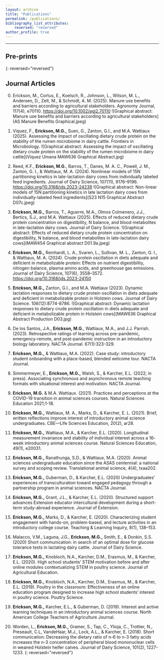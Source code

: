 ```yaml
---
layout: archive
title: "Publications"
permalink: /publications/
bibliography_list_attributes:
    reversed: "reversed"
author_profile: true
---
```


---
## Pre-prints
{: reversed="reversed"}



## Journal Articles

0. Erickson, M., Cortus, E., Koelsch, R., Johnson, L., Wilson, M. L., Andersen, D., Zelt, M., & Schmidt, A. M. (2025). Manure use benefits and barriers according to agricultural stakeholders. Agronomy Journal, 117(4), e70110. https://doi.org/10.1002/agj2.70110
![Graphical abstract:  Manure use benefits and barriers according to agricultural stakeholders](AS Manure Benefits Graphical.jpeg)

2. Viquez, F., **Erickson, M.G.,** Suen, G., Zanton, G.I., and M.A. Wattiaux (2025). Assessing the impact of oscillating dietary crude protein on the stability of the rumen microbiome in dairy cattle. Frontiers in Microbiology.
![Graphical abstract:  Assessing the impact of oscillating dietary crude protein on the stability of the rumen microbiome in dairy cattle](Viquez Umana MAW636 Graphical Abstract.jpg)

1. Reed, K.F., **Erickson, M.G.**, Barros, T., Danes, M. A. C., Powell, J. M., Zanton, G. I., & Wattiaux, M. A. (2024). Nonlinear models of 15N partitioning kinetics in late-lactation dairy cows from individually labeled feed ingredients. Journal of Dairy Science, 107(11), 9176–9196. https://doi.org/10.3168/jds.2023-24239
![Graphical abstract:  Non-linear models of 15N partitioning kinetics in late lactation dairy cows from individually-labeled feed ingredients](S23 N15 Graphical Abstract D07c.jpeg)

0. **Erickson, M.G.,** Barros, T., Aguerre, M.A., Olmos Colmenero, J.J., Bertics, S.J., and M.A. Wattiaux (2025). Effects of reduced dietary crude protein concentration on digestibility, N balance, and blood metabolites in late-lactation dairy cows. Journal of Dairy Science.
![Graphical abstract:  Effects of reduced dietary crude protein concentration on digestibility, N balance, and blood metabolites in late-lactation dairy cows](MAW454 Graphical abstract D01.9a.jpeg)

0. **Erickson, M.G.,** Reinhardt, L. A., Svaren, L., Sullivan, M. L., Zanton, G. I., & Wattiaux, M. A. (2024). Crude protein oscillation in diets adequate and deficient in metabolizable protein: Effects on nutrient digestibility, nitrogen balance, plasma amino acids, and greenhouse gas emissions. Journal of Dairy Science, 107(6), 3558–3572. https://doi.org/10.3168/jds.2023-24150

0. **Erickson, M.G.,** Zanton, G.I., and M.A. Wattiaux (2023). Dynamic lactation responses to dietary crude protein oscillation in diets adequate and deficient in metabolizable protein in Holstein cows. Journal of Dairy Science. 106(12):8774-8786. <a href = "https://doi.org/10.3168/jds.2023-23603"> <i class="fas fa-link"></i></a> ![Graphical abstract:  Dynamic lactation responses to dietary crude protein oscillation in diets adequate and deficient in metabolizable protein in Holstein cows](MAW636 Graphical Abstract Production D03.jpg)

0. De los Santos, J.A., **Erickson, M.G.**, Wattiaux, M.A., and J.J. Parrish. (2023). Retrospective ratings of learning across pre-pandemic, emergency-remote, and post-pandemic instruction in an introductory biology laboratory. NACTA Journal.  67(1):323-329. <a href = "https://doi.org/10.56103/nactaj.v67i1.123"> <i class="fas fa-link"></i></a>  

0. **Erickson, M.G.,** & Wattiaux, M.A. (2022). Case study:  introductory student onboarding with a place-based, blended welcome tour. NACTA Journal. <a href="https://www.researchgate.net/publication/362850929_Case_Study_Introductory_Student_Onboarding_With_a_Place-Based_Blended_Welcome_Tour"><i class="fas fa-link"></i></a>  

0. Simmermeyer, E., **Erickson, M.G.,**  Walsh, S., & Karcher, E.L. (2022; in press). Associating synchronous and asynchronous remote teaching formats with situational interest and motivation. NACTA Journal. <a href="https://www.researchgate.net/publication/362851020_Associating_Synchronous_and_Asynchronous_Remote_Teaching_Formats_with_Student_Situational_Interest_and_Motivation"><i class="fas fa-link"></i></a>  

0. **Erickson, M.G.**  & M.A. Wattiaux. (2021). Practices and perceptions at the COVID-19 transition in animal sciences courses. Natural Sciences Education 2021;1-18.
<a href="https://doi.org/10.1002/nse2.20039"><i class="fas fa-link"></i></a>  

0. **Erickson, M.G.,** Wattiaux, M. A., Marks, D., & Karcher, E. L. (2021). Brief, written reflections improve interest of introductory animal science undergraduates. CBE—Life Sciences Education, 20(2), ar28. <a href="https://doi.org/10.1002/nse2.20039"><i class="fas fa-link"></i></a>  

0. **Erickson, M.G.,** Wattiaux, M.A., & Karcher, E.L. (2020). Longitudinal measurement invariance and stability of individual interest across a 16‐week introductory animal sciences course. Natural Sciences Education, 49(1), e20031.  <a href="https://doi.org/10.1002/nse2.20031"><i class="fas fa-link"></i></a>

0. **Erickson, M.G.,**  Ranathunga, S.D., & Wattiaux, M.A. (2020). Animal sciences undergraduate education since the ASAS centennial: a national survey and scoping review. Translational animal science, 4(4), txaa202.   <a href="https://doi.org/10.1093/tas/txaa202"><i class="fas fa-link"></i></a>

0. **Erickson, M.G.,**  Guberman, D., & Karcher, E.L. (2020) Undergraduates’ experiences of transculturation toward engaged pedagogy through a partnership program in animal sciences. NACTA Journal. <a href="https://www.researchgate.net/publication/344890529_Undergraduates'_experiences_of_transculturation_toward_engaged_pedagogy_through_a_partnership_program_in_animal_sciences"> <i class="fas fa-link"></i></a> 

0. **Erickson, M.G.,**  Grant, J.L., & Karcher, E.L. (2020). Structured support advances Extension educator intercultural development during a short-term study-abroad experience. Journal of Extension.  <a href="https://tigerprints.clemson.edu/joe/vol58/iss4/12/"> <i class="fas fa-link"></i></a>

0. **Erickson, M.G.,**  Marks, D., & Karcher, E. (2020). Characterizing student engagement with hands-on, problem-based, and lecture activities in an introductory college course. Teaching & Learning Inquiry, 8(1), 138–153.  <a href="https://doi.org/10.20343/teachlearninqu.8.1.10"> <i class="fas fa-link"></i></a>

0. Malacco, V.M., Laguna, J.G., **Erickson, M.G.,** Smith, E., & Donkin, S.S. (2020) Short communication:  in search of an optimal dose for glucose tolerance tests in lactating dairy cattle. Journal of Dairy Science.  <a href="https://pubmed.ncbi.nlm.nih.gov/32475657/"> <i class="fas fa-link"></i></a>

0. **Erickson, M.G.,**  Knobloch, N.A., Karcher, D.M., Erasmus, M., & Karcher, E.L. (2020). High school students’ STEM motivation before and after online modules contextualizing STEM in poultry science. Journal of Agricultural Education.  <a href="https://www.researchgate.net/publication/343724993_High_School_Student_and_Teacher_Perceptions_of_an_Online_Learning_Experience_Integrating_STEM_and_Poultry_Science"> <i class="fas fa-link"></i></a> 

0. **Erickson, M.G.,** Knobloch, N.A., Karcher, D.M., Erasmus, M., & Karcher, E.L. (2019). Poultry in the classroom:  Effectiveness of an online education program designed to increase high school students’ interest in poultry science. Poultry Science. <a href="https://www.researchgate.net/publication/335468264_Poultry_in_the_classroom_effectiveness_of_an_online_poultry-science-based_education_program_for_high_school_STEM_instruction"> <i class="fas fa-link"></i></a>   

0. **Erickson, M.G.,**  Karcher, E.L., & Guberman, D. (2019). Interest and active learning techniques in an introductory animal sciences course. North American College Teachers of Agriculture Journal. <a href="https://www.researchgate.net/publication/343376853_Interest_and_Active_Learning_Techniques_in_an_Introductory_Animal_Science_Course
"> <i class="fas fa-link"></i></a>  

2. Worden, L., **Erickson, M.G.,** Gramer, S., Tap, C., Ylioja, C., Trottier, N., Preseault, C.L, VandeHaar, M.J., Lock, A.L., & Karcher, E. (2018). Short communication: Decreasing the dietary ratio of n-6 to n-3 fatty acids increases the n-3 concentration of peripheral blood mononuclear cells in weaned Holstein heifer calves. Journal of Dairy Science, 101(2), 1227-1233.  <a href="https://pubmed.ncbi.nlm.nih.gov/29174150/"> <i class="fas fa-link"></i></a> 
{: reversed="reversed"}
